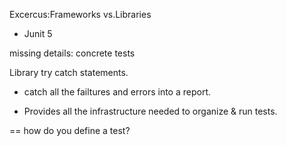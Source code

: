 Excercus:Frameworks vs.Libraries

- Junit 5

missing details: concrete tests 

Library try catch statements. 

- catch all the failtures and errors into a report. 

- Provides all the infrastructure needed to organize & run tests. 

== how do you define a test? 
